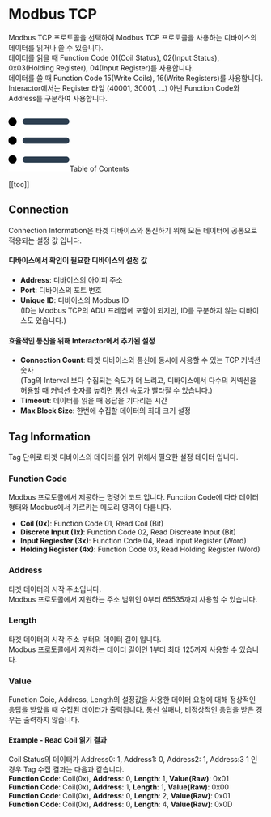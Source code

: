 # Modbus TCP
Modbus TCP 프로토콜을 선택하여 Modbus TCP 프로토콜을 사용하는 디바이스의 데이터를 읽거나 쓸 수 있습니다.  
데이터를 읽을 때 Function Code 01(Coil Status), 02(Input Status), 0x03(Holding Register), 04(Input Register)를 사용합니다.  
데이터를 쓸 때 Function Code 15(Write Coils), 16(Write Registers)를 사용합니다. Interactor에서는 Register 타잎 (40001, 30001, ...) 아닌 Function Code와 Address를 구분하여 사용합니다.  

<div class="toc-title"><img src="../../img/icon/list.svg">Table of Contents</div>

[[toc]]

## Connection
Connection Information은 타겟 디바이스와 통신하기 위해 모든 데이터에 공통으로 적용되는 설정 값 입니다.
#### 디바이스에서 확인이 필요한 디바이스의 설정 값
* __Address__: 디바이스의 아이피 주소
* __Port__: 디바이스의 포트 번호
* __Unique ID__: 디바이스의 Modbus ID  
(ID는 Modbus TCP의 ADU 프레임에 포함이 되지만, ID를 구분하지 않는 디바이스도 있습니다.)   
#### 효율적인 통신을 위해 Interactor에서 추가된 설정
* __Connection Count__: 타겟 디바이스와 통신에 동시에 사용할 수 있는 TCP 커넥션 숫자  
(Tag의 Interval 보다 수집되는 속도가 더 느리고, 디바이스에서 다수의 커넥션을 허용할 때 커넥션 숫자를 높히면 통신 속도가 빨라질 수 있습니다.)
* __Timeout__: 데이터를 읽을 때 응답을 기다리는 시간  
* __Max Block Size__: 한번에 수집할 데이터의 최대 크기 설정

## Tag Information
Tag 단위로 타겟 디바이스의 데이터를 읽기 위해서 필요한 설정 데이터 입니다.  
### Function Code
Modbus 프로토콜에서 제공하는 명령어 코드 입니다. Function Code에 따라 데이터 형태와 Modbus에서 가르키는 메모리 영역이 다릅니다.  
* __Coil (0x)__: Function Code 01, Read Coil (Bit)
* __Discrete Input (1x)__: Function Code 02, Read Discreate Input (Bit)
* __Input Regiester (3x)__: Function Code 04, Read Input Register (Word)
* __Holding Register (4x)__: Function Code 03, Read Holding Register (Word)

### Address
타겟 데이터의 시작 주소입니다.  
Modbus 프로토콜에서 지원하는 주소 범위인 0부터 65535까지 사용할 수 있습니다.  

### Length
타겟 데이터의 시작 주소 부터의 데이터 길이 입니다.  
Modbus 프로토콜에서 지원하는 데이터 길이인 1부터 최대 125까지 사용할 수 있습니다.  

### Value
Function Coie, Address, Length의 설정값을 사용한 데이터 요청에 대해 정상적인 응답을 받았을 때 수집된 데이터가 출력됩니다. 통신 실패나, 비정상적인 응답을 받은 경우는 출력하지 않습니다.

#### Example - Read Coil 읽기 결과
Coil Status의 데이터가 Address0: 1, Address1: 0, Address2: 1, Address:3 1 인 경우 Tag 수집 결과는 다음과 같습니다.  
__Function Code__: Coil(0x), __Address__: 0, __Length__: 1, __Value(Raw)__: 0x01  
__Function Code__: Coil(0x), __Address__: 1, __Length__: 1, __Value(Raw)__: 0x00  
__Function Code__: Coil(0x), __Address__: 0, __Length__: 2, __Value(Raw)__: 0x01  
__Function Code__: Coil(0x), __Address__: 0, __Length__: 4, __Value(Raw)__: 0x0D  
